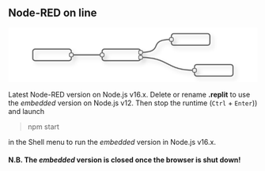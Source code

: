 ## Node-RED on line

![file](node-red-flow.png) 

Latest Node-RED version on Node.js v16.x.
Delete or rename **.replit** to use the *embedded* version on Node.js v12. Then stop the runtime (`Ctrl` + `Enter`)) and launch
> npm start

in the Shell menu to run the *embedded* version in Node.js v16.x.
#### N.B. The *embedded* version is closed once the browser is shut down!
